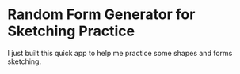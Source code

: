 # Random Form Generator for Sketching Practice

I just built this quick app to help me practice some shapes and forms sketching.
